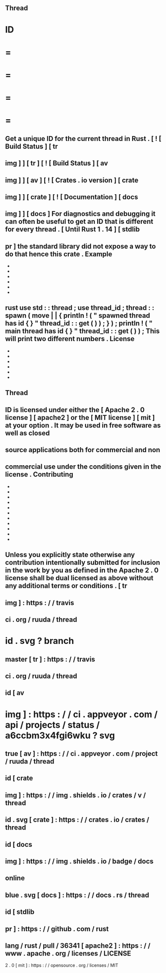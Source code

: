 Thread
-
ID
=
=
=
=
=
=
=
=
=
Get
a
unique
ID
for
the
current
thread
in
Rust
.
[
!
[
Build
Status
]
[
tr
-
img
]
]
[
tr
]
[
!
[
Build
Status
]
[
av
-
img
]
]
[
av
]
[
!
[
Crates
.
io
version
]
[
crate
-
img
]
]
[
crate
]
[
!
[
Documentation
]
[
docs
-
img
]
]
[
docs
]
For
diagnostics
and
debugging
it
can
often
be
useful
to
get
an
ID
that
is
different
for
every
thread
.
[
Until
Rust
1
.
14
]
[
stdlib
-
pr
]
the
standard
library
did
not
expose
a
way
to
do
that
hence
this
crate
.
Example
-
-
-
-
-
-
-
rust
use
std
:
:
thread
;
use
thread_id
;
thread
:
:
spawn
(
move
|
|
{
println
!
(
"
spawned
thread
has
id
{
}
"
thread_id
:
:
get
(
)
)
;
}
)
;
println
!
(
"
main
thread
has
id
{
}
"
thread_id
:
:
get
(
)
)
;
This
will
print
two
different
numbers
.
License
-
-
-
-
-
-
-
Thread
-
ID
is
licensed
under
either
the
[
Apache
2
.
0
license
]
[
apache2
]
or
the
[
MIT
license
]
[
mit
]
at
your
option
.
It
may
be
used
in
free
software
as
well
as
closed
-
source
applications
both
for
commercial
and
non
-
commercial
use
under
the
conditions
given
in
the
license
.
Contributing
-
-
-
-
-
-
-
-
-
-
-
-
Unless
you
explicitly
state
otherwise
any
contribution
intentionally
submitted
for
inclusion
in
the
work
by
you
as
defined
in
the
Apache
2
.
0
license
shall
be
dual
licensed
as
above
without
any
additional
terms
or
conditions
.
[
tr
-
img
]
:
https
:
/
/
travis
-
ci
.
org
/
ruuda
/
thread
-
id
.
svg
?
branch
=
master
[
tr
]
:
https
:
/
/
travis
-
ci
.
org
/
ruuda
/
thread
-
id
[
av
-
img
]
:
https
:
/
/
ci
.
appveyor
.
com
/
api
/
projects
/
status
/
a6ccbm3x4fgi6wku
?
svg
=
true
[
av
]
:
https
:
/
/
ci
.
appveyor
.
com
/
project
/
ruuda
/
thread
-
id
[
crate
-
img
]
:
https
:
/
/
img
.
shields
.
io
/
crates
/
v
/
thread
-
id
.
svg
[
crate
]
:
https
:
/
/
crates
.
io
/
crates
/
thread
-
id
[
docs
-
img
]
:
https
:
/
/
img
.
shields
.
io
/
badge
/
docs
-
online
-
blue
.
svg
[
docs
]
:
https
:
/
/
docs
.
rs
/
thread
-
id
[
stdlib
-
pr
]
:
https
:
/
/
github
.
com
/
rust
-
lang
/
rust
/
pull
/
36341
[
apache2
]
:
https
:
/
/
www
.
apache
.
org
/
licenses
/
LICENSE
-
2
.
0
[
mit
]
:
https
:
/
/
opensource
.
org
/
licenses
/
MIT
